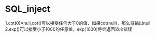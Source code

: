 # SQL_inject


1.cot(0)=null,cot()可以接受任何大于0的值，如果cot(null)，那么将输出null  
2.exp()可以接受小于1000的任意值，exp(1000)将会返回溢出错误  

